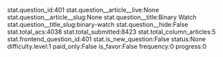stat.question_id:401
stat.question__article__live:None
stat.question__article__slug:None
stat.question__title:Binary Watch
stat.question__title_slug:binary-watch
stat.question__hide:False
stat.total_acs:4038
stat.total_submitted:8423
stat.total_column_articles:5
stat.frontend_question_id:401
stat.is_new_question:False
status:None
difficulty.level:1
paid_only:False
is_favor:False
frequency:0
progress:0
